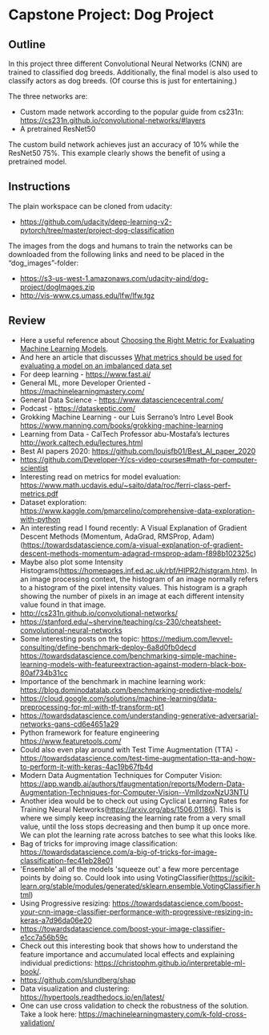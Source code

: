 # Capstone Project: Dog Project

## Outline

In this project three different Convolutional Neural Networks (CNN) are trained to classified dog breeds. Additionally, the final model is also used to classify actors as dog breeds. (Of course this is just for entertaining.)

The three networks are:
-	Custom made network according to the popular guide from cs231n: https://cs231n.github.io/convolutional-networks/#layers
-	A pretrained ResNet50

The custom build network achieves just an accuracy of 10% while the ResNet50 75%. This example clearly shows the benefit of using a pretrained model.

## Instructions

The plain workspace can be cloned from udacity:
* https://github.com/udacity/deep-learning-v2-pytorch/tree/master/project-dog-classification

The images from the dogs and humans to train the networks can be downloaded from the following links and need to be placed in the “dog_images”-folder:
* https://s3-us-west-1.amazonaws.com/udacity-aind/dog-project/dogImages.zip
* http://vis-www.cs.umass.edu/lfw/lfw.tgz


## Review

* Here a useful reference about [Choosing the Right Metric for Evaluating Machine Learning Models](https://www.kdnuggets.com/2018/04/right-metric-evaluating-machine-learning-models-1.html).
* And here an article that discusses [What metrics should be used for evaluating a model on an imbalanced data set](https://towardsdatascience.com/what-metrics-should-we-use-on-imbalanced-data-set-precision-recall-roc-e2e79252aeba)
* For deep learning - https://www.fast.ai/
* General ML, more Developer Oriented - https://machinelearningmastery.com/
* General Data Science - https://www.datasciencecentral.com/
* Podcast - https://dataskeptic.com/
* Grokking Machine Learning - our Luis Serrano’s Intro Level Book https://www.manning.com/books/grokking-machine-learning
* Learning from Data - CalTech Professor abu-Mostafa’s lectures http://work.caltech.edu/lectures.html
* Best AI papers 2020: https://github.com/louisfb01/Best_AI_paper_2020
* https://github.com/Developer-Y/cs-video-courses#math-for-computer-scientist
* Interesting read on metrics for model evaluation: https://www.math.ucdavis.edu/~saito/data/roc/ferri-class-perf-metrics.pdf
* Dataset exploration: https://www.kaggle.com/pmarcelino/comprehensive-data-exploration-with-python
* An interesting read I found recently: A Visual Explanation of Gradient Descent Methods (Momentum, AdaGrad, RMSProp, Adam) (https://towardsdatascience.com/a-visual-explanation-of-gradient-descent-methods-momentum-adagrad-rmsprop-adam-f898b102325c)
* Maybe also plot some Intensity Histograms(https://homepages.inf.ed.ac.uk/rbf/HIPR2/histgram.htm). In an image processing context, the histogram of an image normally refers to a histogram of the pixel intensity values. This histogram is a graph showing the number of pixels in an image at each different intensity value found in that image.
* http://cs231n.github.io/convolutional-networks/
* https://stanford.edu/~shervine/teaching/cs-230/cheatsheet-convolutional-neural-networks
* Some interesting posts on the topic: https://medium.com/levvel-consulting/define-benchmark-deploy-6a8d0fb0decd https://towardsdatascience.com/benchmarking-simple-machine-learning-models-with-featureextraction-against-modern-black-box-80af734b31cc
* Importance of the benchmark in machine learning work: https://blog.dominodatalab.com/benchmarking-predictive-models/
* https://cloud.google.com/solutions/machine-learning/data-preprocessing-for-ml-with-tf-transform-pt1
* https://towardsdatascience.com/understanding-generative-adversarial-networks-gans-cd6e4651a29
* Python framework for feature engineering https://www.featuretools.com/
* Could also even play around with Test Time Augmentation (TTA) - https://towardsdatascience.com/test-time-augmentation-tta-and-how-to-perform-it-with-keras-4ac19b67fb4d
* Modern Data Augmentation Techniques for Computer Vision: https://app.wandb.ai/authors/tfaugmentation/reports/Modern-Data-Augmentation-Techniques-for-Computer-Vision--VmlldzoxNzU3NTU
* Another idea would be to check out using Cyclical Learning Rates for Training Neural Networks(https://arxiv.org/abs/1506.01186). This is where we simply keep increasing the learning rate from a very small value, until the loss stops decreasing and then bump it up once more. We can plot the learning rate across batches to see what this looks like.
* Bag of tricks for improving image classification: https://towardsdatascience.com/a-big-of-tricks-for-image-classification-fec41eb28e01
* 'Ensemble' all of the models 'squeeze out' a few more percentage points by doing so. Could look into using VotingClassifier(https://scikit-learn.org/stable/modules/generated/sklearn.ensemble.VotingClassifier.html)
* Using Progressive resizing: https://towardsdatascience.com/boost-your-cnn-image-classifier-performance-with-progressive-resizing-in-keras-a7d96da06e20
* https://towardsdatascience.com/boost-your-image-classifier-e1cc7a56b59c
* Check out this interesting book that shows how to understand the feature importance and accumulated local effects and explaining individual predictions: https://christophm.github.io/interpretable-ml-book/.
* https://github.com/slundberg/shap
* Data visualization and clustering: https://hypertools.readthedocs.io/en/latest/
* One can use cross validation to check the robustness of the solution. Take a look here: https://machinelearningmastery.com/k-fold-cross-validation/
